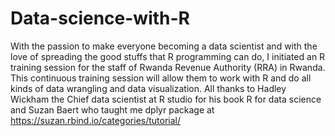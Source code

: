 # Data-science-with-R
With the passion to make everyone becoming a data scientist and with the love of spreading the good stuffs that R programming can do, I initiated an R training session for the staff of Rwanda Revenue Authority (RRA) in Rwanda. This continuous training session will allow them to work with R and do all kinds of data wrangling and data visualization. All thanks to Hadley Wickham the Chief data scientist at R studio for his book R for data science and Suzan Baert who taught me dplyr package at https://suzan.rbind.io/categories/tutorial/
